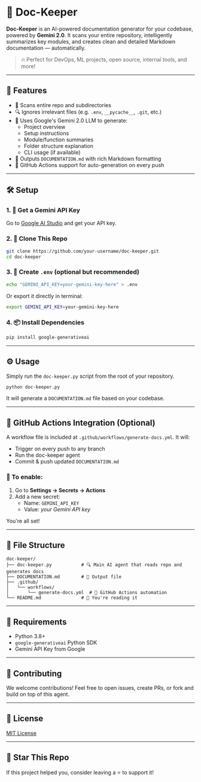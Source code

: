 # 📘 Doc-Keeper

**Doc-Keeper** is an AI-powered documentation generator for your codebase, powered by **Gemini 2.0**. It scans your entire repository, intelligently summarizes key modules, and creates clean and detailed Markdown documentation — automatically.

> 🔥 Perfect for DevOps, ML projects, open source, internal tools, and more!

---

## 🚀 Features

- 📂 Scans entire repo and subdirectories
- 🔍 Ignores irrelevant files (e.g. `.env`, `__pycache__`, `.git`, etc.)
- 🧠 Uses Google's Gemini 2.0 LLM to generate:
  - Project overview
  - Setup instructions
  - Module/function summaries
  - Folder structure explanation
  - CLI usage (if available)
- 📝 Outputs `DOCUMENTATION.md` with rich Markdown formatting
- 🔁 GitHub Actions support for auto-generation on every push

---

## 🛠️ Setup

### 1. 🔑 Get a Gemini API Key
Go to [Google AI Studio](https://makersuite.google.com/app/apikey) and get your API key.

### 2. 🔄 Clone This Repo

```bash
git clone https://github.com/your-username/doc-keeper.git
cd doc-keeper
```

### 3. 🧪 Create `.env` (optional but recommended)

```bash
echo "GEMINI_API_KEY=your-gemini-key-here" > .env
```

Or export it directly in terminal:

```bash
export GEMINI_API_KEY=your-gemini-key-here
```

### 4. 📦 Install Dependencies

```bash
pip install google-generativeai
```

---

## ⚙️ Usage

Simply run the `doc-keeper.py` script from the root of your repository.

```bash
python doc-keeper.py
```

It will generate a `DOCUMENTATION.md` file based on your codebase.

---

## 🧪 GitHub Actions Integration (Optional)

A workflow file is included at `.github/workflows/generate-docs.yml`. It will:

- Trigger on every push to any branch
- Run the doc-keeper agent
- Commit & push updated `DOCUMENTATION.md`

### 🔐 To enable:

1. Go to **Settings → Secrets → Actions**
2. Add a new secret:
   - Name: `GEMINI_API_KEY`
   - Value: _your Gemini API key_

You're all set!

---

## 📁 File Structure

```
doc-keeper/
├── doc-keeper.py           # 🔍 Main AI agent that reads repo and generates docs
├── DOCUMENTATION.md        # 📝 Output file
├── .github/
│   └── workflows/
│       └── generate-docs.yml  # 🤖 GitHub Actions automation
└── README.md               # 📘 You're reading it
```

---

## 📌 Requirements

- Python 3.8+
- `google-generativeai` Python SDK
- Gemini API Key from Google

---

## 🤝 Contributing

We welcome contributions! Feel free to open issues, create PRs, or fork and build on top of this agent.

---

## 📜 License

[MIT License](LICENSE)

---

## 🌟 Star This Repo

If this project helped you, consider leaving a ⭐️ to support it!

